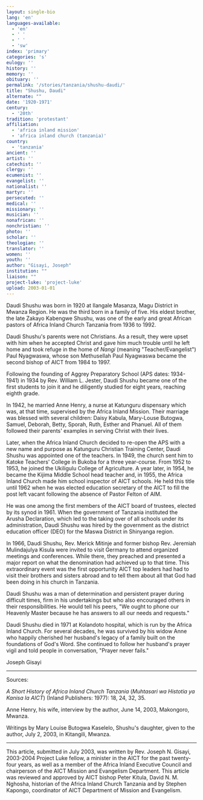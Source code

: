 ```yaml
---
layout: single-bio
lang: 'en'
languages-available:
  - 'en'
  - ' '
  - ' '
  - 'sw'
index: 'primary'
categories: 's'
eulogy: ''
history: ''
memory: ''
obituary: ''
permalink: '/stories/tanzania/shushu-daudi/'
title: "Shushu, Daudi"
alternate: ""
date: '1920-1971'
century:
  - '20th'
tradition: 'protestant'
affiliation:
  - 'africa inland mission'
  - 'africa inland church (tanzania)'
country:
  - 'tanzania'
ancient: ''
artist: ''
catechist: ''
clergy: ''
ecumenist: ''
evangelist: ''
nationalist: ''
martyr: ''
persecuted: ''
medical: ''
missionary: ''
musician: ''
nonafrican: ''
nonchristian: ''
photo: ''
scholar: ''
theologian: ''
translator: ''
women: ''
youth: ''
author: "Gisayi, Joseph"
institution: ""
liaison: ""
project-luke: 'project-luke'
upload: 2003-01-01
---
```




Daudi Shushu was born in 1920 at Ilangale Masanza, Magu District in Mwanza Region. He was the third born in a family of five. His eldest brother, the late Zakayo Kabengwe Shushu, was one of the early and great African pastors of Africa Inland Church Tanzania from 1936 to 1992.

Daudi Shushu's parents were not Christians. As a result, they were upset with him when he accepted Christ and gave him much trouble until he left home and took refuge in the home of *Nangi* (meaning "Teacher/Evangelist") Paul Nyagwaswa, whose son Methusellah Paul Nyagwaswa became the second bishop of AICT from 1984 to 1997.

Following the founding of Aggrey Preparatory School (APS dates: 1934-1941) in 1934 by Rev. William L. Jester, Daudi Shushu became one of the first students to join it and he diligently studied for eight years, reaching eighth grade.

In 1942, he married Anne Henry, a nurse at Katunguru dispensary which was, at that time, supervised by the Africa Inland Mission. Their marriage was blessed with several children: Daisy Kabula, Mary-Louse Butogwa, Samuel, Deborah, Betty, Sporah, Ruth, Esther and Phanuel. All of them followed their parents' examples in serving Christ with their lives.

Later, when the Africa Inland Church decided to re-open the APS with a new name and purpose as Katunguru Christian Training Center, Daudi Shushu was appointed one of the teachers.  In 1949, the church sent him to Katoke Teachers' College in Bukoba for a three year-course. From 1952 to 1953, he joined the Ukiligulu College of Agriculture. A year later, in 1954, he became the Kijima Middle School head teacher and, in 1955, the Africa Inland Church made him school inspector of AICT schools.  He held this title until 1962 when he was elected education secretary of the AICT to fill the post left vacant following the absence of Pastor Felton of AIM.

He was one among the first members of the AICT board of trustees, elected by its synod in 1961.  When the government of Tanzania instituted the Arusha Declaration, which led to the taking over of all schools under its administration, Daudi Shushu was hired by the government as the district education officer (DEO) for the Maswa District in Shinyanga region.

In 1966, Daudi Shushu, Rev. Merick Mitinje and former bishop Rev. Jeremiah Mulindajulya Kisula were invited to visit Germany to attend organized meetings and conferences.  While there, they preached and presented a major report on what the denomination had achieved up to that time.  This extraordinary event was the first opportunity AICT top leaders had had to visit their brothers and sisters abroad and to tell them about all that God had been doing in his church in Tanzania.

Daudi Shushu was a man of determination and persistent prayer during difficult times,
firm in his undertakings but who also encouraged others in their responsibilities. He would tell his peers, "We ought to phone our Heavenly Master because he has answers to all our needs and requests."

Daudi Shushu died in 1971 at Kolandoto hospital, which is run by the Africa Inland Church. For several decades, he was survived by his widow Anne who happily cherished her husband's legacy of a family built on the foundations of God's Word. She continued to follow her husband's prayer vigil and told people in conversation, "Prayer never fails."

Joseph Gisayi

---

Sources:

*A Short History of Africa Inland Church Tanzania* (*Muhtasari wa Histotia ya Kanisa la AICT*) (Inland Publishers: 1977): 18, 24, 32, 35.

Anne Henry, his wife, interview by the author, June 14, 2003, Makongoro, Mwanza.

Writings by Mary Louise Butogwa Kaselelo, Shushu's daughter, given to the author, July 2, 2003, in Kitangili, Mwanza.

---

This article, submitted in July 2003, was written by Rev. Joseph N. Gisayi, 2003-2004 Project Luke fellow, a minister in the AICT for the past twenty-four years, as well as a member of the Africa Inland Executive Council and chairperson of the AICT Mission and Evangelism Department. This article was reviewed and approved by AICT bishop Peter Kitula, David N. M. Nghosha, historian of the Africa Inland Church Tanzania and by Stephen Kapongo, coordinator of AICT Department of Mission and Evangelism.
